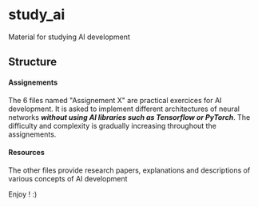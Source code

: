 # study_ai
Material for studying AI development

## Structure
#### Assignements
The 6 files named "Assignement X" are practical exercices for AI development. It is asked to implement different architectures of neural networks ***without using AI libraries such as Tensorflow or PyTorch***.
The difficulty and complexity is gradually increasing throughout the assignements.

#### Resources
The other files provide research papers, explanations and descriptions of various concepts of AI development

Enjoy ! :)
